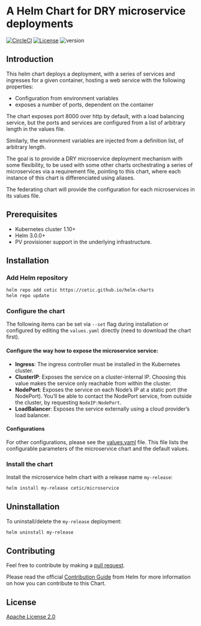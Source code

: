 # A Helm Chart for DRY microservice deployments

[![CircleCI](https://circleci.com/gh/cetic/helm-microservice.svg?style=svg)](https://circleci.com/gh/cetic/helm-microservice/tree/master) [![License](https://img.shields.io/badge/License-Apache%202.0-blue.svg)](https://opensource.org/licenses/Apache-2.0) ![version](https://img.shields.io/github/tag/cetic/helm-microservice.svg?label=release)

## Introduction

This helm chart deploys a deployment, with a series of services and ingresses for a given container, hosting a web service with the following properties:

- Configuration from environment variables
- exposes a number of ports, dependent on the container

The chart exposes port 8000 over http by default, with a load balancing service, but the ports and services are configured from a list of arbitrary length in the values file.

Similarly, the environment variables are injected from a definition list, of arbitrary length.

The goal is to provide a DRY microservice deployment mechanism with some flexibility, to be used with some other charts orchestrating a series of microservices via a requirement file, pointing to this chart, where each instance of this chart is differenciated using aliases.

The federating chart will provide the configuration for each microservices in its values file.

## Prerequisites

- Kubernetes cluster 1.10+
- Helm 3.0.0+
- PV provisioner support in the underlying infrastructure.

## Installation

### Add Helm repository

```bash
helm repo add cetic https://cetic.github.io/helm-charts
helm repo update
```

### Configure the chart

The following items can be set via `--set` flag during installation or configured by editing the `values.yaml` directly (need to download the chart first).

#### Configure the way how to expose the microservice service:

- **Ingress**: The ingress controller must be installed in the Kubernetes cluster.
- **ClusterIP**: Exposes the service on a cluster-internal IP. Choosing this value makes the service only reachable from within the cluster.
- **NodePort**: Exposes the service on each Node’s IP at a static port (the NodePort). You’ll be able to contact the NodePort service, from outside the cluster, by requesting `NodeIP:NodePort`.
- **LoadBalancer**: Exposes the service externally using a cloud provider’s load balancer.

#### Configurations

For other configurations, please see the [values.yaml](values.yaml) file. This file lists the configurable parameters of the microservice chart and the default values.

### Install the chart

Install the microservice helm chart with a release name `my-release`:

```bash
helm install my-release cetic/microservice
```

## Uninstallation

To uninstall/delete the `my-release` deployment:

```bash
helm uninstall my-release
```

## Contributing

Feel free to contribute by making a [pull request](https://github.com/cetic/helm-microservice/pull/new/master).

Please read the official [Contribution Guide](https://github.com/helm/charts/blob/master/CONTRIBUTING.md) from Helm for more information on how you can contribute to this Chart.

## License

[Apache License 2.0](/LICENSE)
